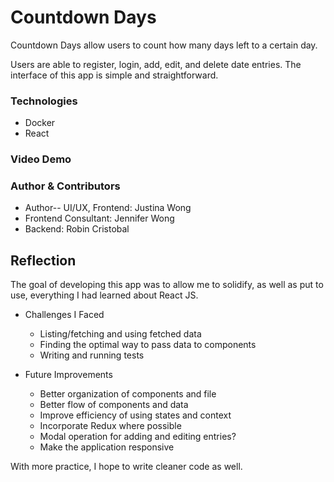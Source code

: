 # Countdown Days
Countdown Days allow users to count how many days left to a certain day.

Users are able to register, login, add, edit, and delete date entries. The interface of this app is simple and straightforward.

### Technologies
+ Docker
+ React

### Video Demo


### Author & Contributors
+ Author-- UI/UX, Frontend: Justina Wong
+ Frontend Consultant: Jennifer Wong
+ Backend: Robin Cristobal

## Reflection
The goal of developing this app was to allow me to solidify, as well as put to use, everything I had learned about React JS.

+ Challenges I Faced
    + Listing/fetching and using fetched data
    + Finding the optimal way to pass data to components
    + Writing and running tests

+ Future Improvements
    + Better organization of components and file
    + Better flow of components and data
    + Improve efficiency of using states and context
    + Incorporate Redux where possible
    + Modal operation for adding and editing entries?
    + Make the application responsive
    
With more practice, I hope to write cleaner code as well.